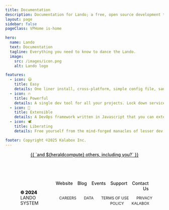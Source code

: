 ```yaml
---
title: Documentation
description: Documentation for Lando; a free, open source development tool for all your projects that is fast, easy, powerful and liberating.
layout: page
sidebar: false
pageClass: VPHome is-home

hero:
  name: Lando
  text: Documentation
  tagline: Everything you need to know to dance the Lando.
  image:
    src: /images/icon.png
    alt: Lando logo

features:
  - icon: 😃
    title: Easy
    details: One liner install, cross-platform, simple config file, sane defaults and reduced complexity for power features
  - icon: 🔥
    title: Powerful
    details: A single dev tool for all your projects. Lock down services, tools, dependencies and automation on a per-repo basis
  - icon: 🧩
    title: Extensible
    details: A DevOps framework written in Javascript that you can extend with our or your own plugins.
  - icon: 🕊️
    title: Liberating
    details: Free yourself from the mind-forged manacles of lesser dev tools. Save time, headaches, frustration and do more real work

footer: Copyright ©2025 Kalabox Inc.
---
```



<VPHomeHero>
  <template #home-hero-actions-after>
    <div class="actions">
      <div :class="`VPButton medium version ${version.class} version-select-wrapper`">
        <a :href="`${version.base}getting-started/`" :target="version.target" >
          <strong class="alias">{{ version.text }}</strong>
          <small class="version">{{ version.version }}</small>
        </a>
        <VPIconChevronRight class="version-dropdown-icon" @click="toggleVersion"/>
      </div>
      <a class="VPButton medium alt sponsor" href="https://lando.dev/sponsor" target="_blank" rel="noreferrer">
        <svg class="vibe" role="img" viewBox="0 0 24 24" xmlns="http://www.w3.org/2000/svg"><path fill="red" d="M20.84 4.61a5.5 5.5 0 0 0-7.78 0L12 5.67l-1.06-1.06a5.5 5.5 0 0 0-7.78 7.78l1.06 1.06L12 21.23l7.78-7.78 1.06-1.06a5.5 5.5 0 0 0 0-7.78z"></path></svg>
        Sponsor
      </a>
    </div>
  </template>
</VPHomeHero>

<VPHomeFeatures />

<div class="home-other-stuff">
  <VPSponsors tier="special thanks to" mode="normal" :data="all" size="medium"/>
  <div class="et-tu">
    <a href="https://lando.dev/sponsor" target="_blank" rel="noopener">
      {{ `and ${heraldcompute} others, including you?` }}
    </a>
  </div>

  <div class="divider">
    <div class="divider-line"></div>
  </div>

  <MailChimp
    action="https://dev.us12.list-manage.com/subscribe/post?u=59874b4d6910fa65e724a4648&amp;id=613837077f"
    title="Lando Newsletter"
    byline="Join our revolution to free developers from the mind forged manacled of lesser dev tools"
  />
  <footer id="footer">
    <div class="footer-container">
      <div class="footer-copyright">
        <span class="copyright">© 2024</span> LANDO SYSTEM
      </div>
      <div class="footer-links">
        <div class="menu-primary">
          <ul>
            <li>
              <a href="https://lando.dev" target="_blank" rel="noopener noreferrer">Website</a>
            </li>
            <li>
              <a href="https://lando.dev/blog/" target="_blank" rel="noopener noreferrer">Blog</a>
            </li>
            <li>
              <a href="https://lando.dev/events/" target="_blank" rel="noopener noreferrer">Events</a>
            </li>
            <li>
              <a href="https://lando.dev/support/" target="_blank" rel="noopener noreferrer">Support</a>
            </li>
            <li>
              <a href="https://lando.dev/contact/" target="_blank" rel="noopener noreferrer">Contact Us</a>
            </li>
          </ul>
        </div>
        <div class="menu-secondary">
          <a href="https://docs.google.com/forms/d/e/1FAIpQLSc2vkesq59BblKo8ZX-R1hKTrHphh1kmsg4FgWV1WH5BKEjHQ/viewform">
            Careers
          </a>
          <a href="/data">
            Data
          </a>
          <a href="/terms">
            Terms of Use
          </a>
          <a href="/privacy">
            Privacy Policy
          </a>
          <a href="https://www.kalabox.io" target="_blank" rel="noopener noreferrer">
            Kalabox
          </a>
        </div>
      </div>
    </div>
  </footer>
</div>

<script setup>
import yaml from 'js-yaml';
import {computed, onMounted, ref} from 'vue';

import {VPButton} from 'vitepress/theme';
import {VPHomeHero} from 'vitepress/theme';
import {VPHomeFeatures} from 'vitepress/theme';
import {VPSponsors} from 'vitepress/theme';
import {useData} from 'vitepress';

import VPIconChevronRight from 'vitepress/dist/client/theme-default/components/icons/VPIconChevronRight.vue';

const {theme, site} = useData();

const versions = [
  {
    text: 'go stable',
    class: 'stable',
    version: theme.value?.versions?.stable ?? 'stable',
    base: '/',
    target: '_self',
  },
  {
    text: 'go edge',
    class: 'edge',
    version: theme.value?.versions?.edge ?? 'edge',
    base: '/v/edge/',
    target: '_blank',
  },
  {
    text: 'go dev',
    class: 'dev',
    version: theme.value?.versions?.dev ?? 'dev',
    base: '/v/dev/',
    target: '_blank',
  },
];

const versionIndex = ref(0);
const version = computed(() => versions[versionIndex.value]);

const toggleVersion = () => {
  if (versionIndex.value + 1 === versions.length) versionIndex.value = 0;
  else versionIndex.value = versionIndex.value + 1;
}

const getSponsorTier = (sponsors, tier = 'patriot') => {
  if (!Array.isArray(sponsors)) return [];
  return sponsors
    .filter(sponsor => sponsor.tier === tier)
    .map(({name, logo, url}) => ({name, url, img: logo}));
};

const start = 1707233398000;
const sponsors = ref(undefined);
const allies = computed(() => getSponsorTier(sponsors.value, 'ally'));
const patriots = computed(() => getSponsorTier(sponsors.value, 'patriot'));
const heralds = computed(() => getSponsorTier(sponsors.value, 'herald'));
const all = computed(() => patriots.value.concat(allies.value));

const heraldcompute = computed(() => parseInt(heralds.value.length + (Date.now() - start) / 604800000));

// if data is a string/needs to be fetched then do that here
onMounted(async () => {
  // select the version that matches the base
  const base = site?.value?.base ?? '/';
  console.log(versions);
  console.log(versions.findIndex(version => version.base === base));
  versionIndex.value = versions.findIndex(version => version.base === base) ?? 0;

  // if data is already an array then we good
  if (Array.isArray(sponsors.value)) return;

  try {
    const response = await fetch('https://raw.githubusercontent.com/lando/lando/main/sponsors.yaml');
    sponsors.value = yaml.load(await response.text());
  } catch (error) {
    console.error(`could not fetch and parse data from ${data.value}`);
    console.error(error);
  }
});

</script>

<style lang="scss">
:root {
  --vp-home-hero-name-background: -webkit-linear-gradient(120deg, var(--vp-c-brand-1) 30%, #543d87) !important;
}

.action {
  padding: 6px;
}

.actions {
  display: flex;
  flex-wrap: wrap;
  padding-top: 24px;
  justify-content: center;
}

.clip {
  color: transparent;
  background-clip: text;
  background: var(--vp-home-hero-name-background);
  font-size: 64px;
}

.dark {
  .VPHome {
    .VPHero {
      .image-bg {
        opacity: .5;
        background-image: linear-gradient(-45deg, var(--vp-c-indigo-1) 50%, var(--vp-c-indigo-1) 50%) !important;
      }
    }
  }
}

.et-tu {
  text-align: center;
  a {
    font-weight: 500;
    color: var(--vp-c-brand-1);
    text-decoration: underline;
    text-underline-offset: 2px;
    transition: color 0.25s, opacity 0.25s;
    font-size: 14px;
  }
}

#footer {
	background-color: var(--vp-c-bg);
  padding-top: 12px;
}

.footer-container {
	padding: 48px 0 0;
	display: flex;
	max-width: 100%;
	margin: auto;
	border-top: 1px solid var(--vp-c-gutter);
	background-color: var(--vp-c-bg);
  justify-content: space-between;

	.footer-copyright {
		width: 20%;
		text-align: left;
		color: var(--vp-c-text-1);
		font-size: 14px;
		align-self: end;
		margin-top: 25px;
		.copyright {
			color: var(--vp-c-brand-1);
			font-weight: 900;
		}
	}
	.footer-links {
		width: 0%;
		text-align: right;
		width: 75%;
		a {
			text-decoration: none;
		}
		.menu-primary {
			a {
				color: var(--vp-c-text-1);
        font-size: 14px;
        font-weight: 500;
        color: var(--vp-c-text-1);
				&:hover {
					color: var(--vp-c-brand-1);
				}
			}
			ul {
				display: flex;
				justify-content: flex-end;
				margin-left: -20px;
				li {
					margin-left: 30px;
					margin-left: 20px;
					margin-left: 15px;
				}
			}
		}
		.menu-secondary {
			margin-top: 12px;
			margin-right: -12px;
			a {
				text-transform: uppercase;
				color: var(--vp-c-text-2);
				font-size: 12px;
				&:after {
					content: '\00a0\00a0';
				}
				&:before {
					content: '\00a0\00a0';
				}
				&:hover {
					color: var(--vp-c-brand-1);
					&:after {
						content: " ]";
					}
					&:before {
						content: "[ ";
					}
				}
			}
		}
	}
}
.footer-container .footer-copyright,
.footer-container .footer-links {
	padding: 0;
	margin: 0;
}
.footer-container .footer-links .menu-primary ol,
.footer-container .footer-links .menu-primary ul {
	list-style: none;
	margin: 0;
	padding: 0;
}

.home-other-stuff {
  padding: 64px 0px;
  text-align: center;
  .newsletter__wrap {
    background-color: var(--vp-c-indigo-soft) !important;
  }
  .VPSponsors.vp-sponsor.normal {
    h3.vp-sponsor-tier {
      background-color: transparent;
    }
    .VPSponsorsGrid.vp-sponsor-grid.medium {
      .vp-sponsor-grid-item {
        background-color: transparent;
        img {
          max-height: 75px;
        }
      }
    }
  }
}

.VPButton {
  display: inline-block;
  border: 1px solid transparent;
  text-align: center;
  font-weight: 600;
  white-space: nowrap;
  transition: color 0.25s, border-color 0.25s, background-color 0.25s;
}

.VPButton.alt {
  border-color: var(--vp-button-alt-border);
  color: var(--vp-button-alt-text);
  background-color: var(--vp-button-alt-bg);
}

.VPButton.medium.version {
  min-width: 215px;
  border-color: var(--vp-button-brand-border);
  color: var(--vp-button-brand-text);
  background-color: var(--vp-button-brand-bg);

  .alias {
    text-transform: uppercase;
    font-weight: 800;
  }
  .version {
    opacity: .75;
    margin-left: 5px;
  }

  .version-dropdown-icon {
    height: 15px;
    width: 15px;
    background-color: transparent;
    margin-left: 5px;
    cursor: pointer;
    fill: var(--vp-button-brand-text);
    stroke: var(--vp-button-brand-text);
  }

  &.stable {
    border-color: var(--vp-button-brand-border);
    color: var(--vp-button-brand-text);
    background-color: var(--vp-button-brand-bg);
  }
  &.edge {
    border-color: var(--vp-button-brand-border);
    color: var(--vp-button-brand-text);
    background-color: var(--vp-c-purple-1);
    .version-dropdown-icon {
      fill: var(--vp-button-brand-text);
      stroke: var(--vp-button-brand-text);
    }
  }
  &.dev {
    border-color: var(--vp-button-brand-border);
    color: var(--vp-button-brand-text);
    background-color: var(--vp-c-purple-1);
    .version-dropdown-icon {
      fill: var(--vp-button-brand-text);
      stroke: var(--vp-button-brand-text);
    }
  }
}

.VPButton.medium {
  border-radius: 20px;
  padding: 0 20px;
  line-height: 38px;
  font-size: 14px;
}

.VPButton.sponsor {
  margin-left: 12px;
  display: flex;
  justify-content: space-between;
  flex-direction: row;
  align-content: flex-start;
  align-items: center;
  gap: 6px;
  &:hover {
    svg.vibe {
      path {
        fill: red;
      }
      animation-play-state: running;
    }
  }
  svg.vibe {
    width: 18px;
    animation-name: vibe;
    animation-duration: 1s;
    animation-iteration-count: infinite;
    animation-timing-function: linear;
    animation-play-state: paused;
    path {
      fill: var(--vp-c-brand-1);
    }
  }
}

.VPHome {
  .VPHero {
    .image-bg {
      background-image: linear-gradient(-45deg, var(--vp-c-purple-1) 50%, var(--vp-c-purple-1) 50%) !important;
      opacity: .66;
    }
    .version-select-wrapper {
      display: flex;
      align-items: center;
      justify-content: space-between;
    }
  }
  .divider {
    .divider-line {
      background-color: var(--vp-c-gutter);
      height: 1px;
      transition: background-color 0.5s;
      margin: 25px 0;
    }
  }
}

@keyframes vibe {
  0% { transform: translate(0, 0) rotate(0deg); }
  25% { transform: translate(1px, 1px) rotate(5deg); }
  50% { transform: translate(0, 0) rotate(0deg); }
  75% { transform: translate(-1px, 1px) rotate(-5deg); }
}

@media (min-width: 1290px) {
  .home-other-stuff {
    text-align: left;
    margin: 0 auto;
    max-width: 1152px;
    .VPSponsorsGrid.vp-sponsor-grid.medium {
      justify-content: space-between;
      .vp-sponsor-grid-item {
        width: 140px;
      }
    }
  }
}

@media (max-width: 959px) {
  .VPHome {
    .VPNav {
      .VPNavBar:not(.has-sidebar):not(.home.top) {
        background-color: transparent;
        .divider {
          display: none;
        }
      }
    }
  }

  .footer-container {
    flex-direction: column-reverse;
    margin: auto 0.5em;
    justify-content: center;
    text-align: center;
    .footer-copyright, footer-container, .footer-links {
      flex: 1 1;
      text-align: center;
      margin: auto;
      padding: 0 0.5em;
    }
    .footer-copyright {
      width: 100%;
      margin-bottom: 12px;
    }
    .footer-links .menu-primary ul {
      justify-content: center;
    }
  }
}

@media (min-width: 960px) {
  .VPHome {
    .VPNav {
      .VPNavBar:not(.has-sidebar):not(.home.top) {
        background-color: transparent;
        .divider {
          display: none;
        }
      }
    }
    .image {
      margin-top: 50px;
    }
  }
  .VPHero.has-image .actions {
    justify-content: flex-start;
  }

  .is-home {
    .VPNavBar:not(.has-sidebar):not(.top) {
      background-color: transparent;
      .divider {
        background-color: transparent;
        .divider-line {
          background-color: transparent;
        }
      }
    }
  }
}

@media (max-width: 1200px) {
  .home-other-stuff {
    padding: 0 48px;
  }
}

</style>

